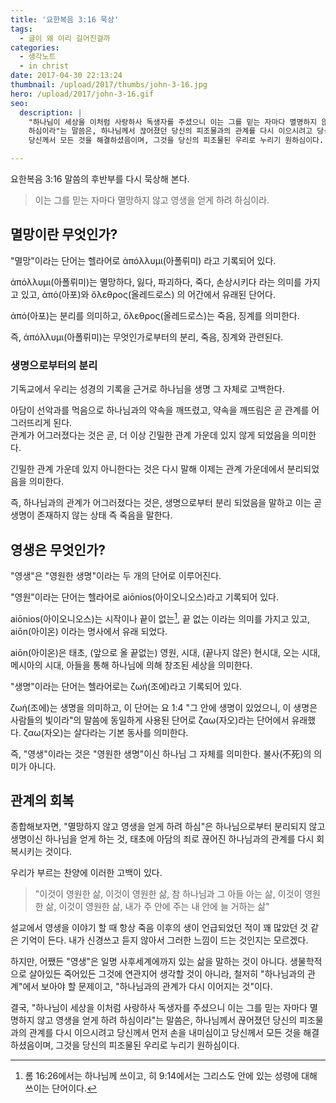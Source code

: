 ```yaml
---
title: '요한복음 3:16 묵상'
tags:
  - 글이 왜 이리 길어진걸까
categories:
  - 생각노트
  - in christ
date: 2017-04-30 22:13:24
thumbnail: /upload/2017/thumbs/john-3-16.jpg
hero: /upload/2017/john-3-16.gif
seo:
  description: |
    "하나님이 세상을 이처럼 사랑하사 독생자를 주셨으니 이는 그를 믿는 자마다 멸명하지 않고 영생을 얻게 하려
    하심이라"는 말씀은, 하나님께서 끊어졌던 당신의 피조물과의 관계를 다시 이으시려고 당신께서 먼저 손을 내미심이고
    당신께서 모든 것을 해결하셨음이며, 그것을 당신의 피조물된 우리로 누리기 원하심이다.

---
```



요한복음 3:16 말씀의 후반부를 다시 묵상해 본다.

> 이는 그를 믿는 자마다 멸망하지 않고 영생을 얻게 하려 하심이라.

## 멸망이란 무엇인가?

"멸망"이라는 단어는 헬라어로 ἀπόλλυμι(아폴뤼미) 라고 기록되어 있다.

ἀπόλλυμι(아폴뤼미)는 멸망하다, 잃다, 파괴하다, 죽다, 손상시키다 라는 의미를 가지고 있고, ἀπό(아포)와
ὄλεθρος(올레드로스) 의 어간에서 유래된 단어다.

ἀπό(아포)는 분리를 의미하고, ὄλεθρος(올레드로스)는 죽음, 징계를 의미한다.

즉, ἀπόλλυμι(아폴뤼미)는 무엇인가로부터의 분리, 죽음, 징계와 관련된다.

### 생명으로부터의 분리

기독교에서 우리는 성경의 기록을 근거로 하나님을 생명 그 자체로 고백한다.

아담이 선악과를 먹음으로 하나님과의 약속을 깨뜨렸고, 약속을 깨뜨림은 곧 관계를 어그러뜨리게 된다. <br>
관계가 어그러졌다는 것은 곧, 더 이상 긴밀한 관계 가운데 있지 않게 되었음을 의미한다.

긴밀한 관계 가운데 있지 아니한다는 것은 다시 말해 이제는 관계 가운데에서 분리되었음을 의미한다.

즉, 하나님과의 관계가 어그러졌다는 것은, 생명으로부터 분리 되었음을 말하고 이는 곧 생명이 존재하지
않는 상태 즉 죽음을 말한다.

## 영생은 무엇인가?

"영생"은 "영원한 생명"이라는 두 개의 단어로 이루어진다.

"영원"이라는 단어는 헬라어로 aiōnios(아이오니오스)라고 기록되어 있다.

aiōnios(아이오니오스)는 시작이나 끝이 없는[^1], 끝 없는 이라는 의미를 가지고 있고, aiōn(아이온) 이라는
명사에서 유래 되었다.

aiōn(아이온)은 태초, (앞으로 올 끝없는) 영원, 시대, (끝나지 않은) 현시대, 오는 시대, 메시아의 시대,
아들을 통해 하나님에 의해 창조된 세상을 의미한다.

"생명"이라는 단어는 헬라어로는 ζωή(조에)라고 기록되어 있다.

ζωή(조에)는 생명을 의미하고, 이 단어는 요 1:4 "그 안에 생명이 있었으니, 이 생명은 사람들의 빛이라"의
말씀에 동일하게 사용된 단어로 ζαω(자오)라는 단어에서 유래했다. ζαω(자오)는 살다라는 기본 동사를
의미한다.

즉, "영생"이라는 것은 "영원한 생명"이신 하나님 그 자체를 의미한다. 불사(不死)의 의미가 아니다.

## 관계의 회복

종합해보자면, "멸망하지 않고 영생을 얻게 하려 하심"은 하나님으로부터 분리되지 않고 생명이신 하나님을
얻게 하는 것, 태초에 아담의 죄로 끊어진 하나님과의 관계를 다시 회복시키는 것이다.

우리가 부르는 찬양에 이러한 고백이 있다.

> "이것이 영원한 삶, 이것이 영원한 삶, 참 하나님과 그 아들 아는 삶, 이것이 영원한 삶, 이것이 영원한 삶,
> 내가 주 안에 주는 내 안에 늘 거하는 삶"

설교에서 영생을 이야기 할 때 항상 죽음 이후의 생이 언급되었던 적이 꽤 많았던 것 같은 기억이 든다.
내가 신경쓰고 듣지 않아서 그러한 느낌이 드는 것인지는 모르겠다.

하지만, 어쨌든 "영생"은 일명 사후세계에까지 있는 삶을 말하는 것이 아니다. 생물학적으로 살아있든
죽어있든 그것에 연관지어 생각할 것이 아니라, 철저히 "하나님과의 관계"에서 보아야 할 문제이고,
"하나님과의 관계가 다시 이어지는 것"이다.

결국, "하나님이 세상을 이처럼 사랑하사 독생자를 주셨으니 이는 그를 믿는 자마다 멸명하지 않고 영생을
얻게 하려 하심이라"는 말씀은, 하나님께서 끊어졌던 당신의 피조물과의 관계를 다시 이으시려고 당신께서
먼저 손을 내미심이고 당신께서 모든 것을 해결하셨음이며, 그것을 당신의 피조물된 우리로 누리기 원하심이다.



[^1]: 롬 16:26에서는 하나님께 쓰이고, 히 9:14에서는 그리스도 안에 있는 성령에 대해 쓰이는 단어이다.
